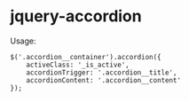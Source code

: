 # jquery-accordion

Usage:

    $('.accordion__container').accordion({
        activeClass: '_is_active',
        accordionTrigger: '.accordion__title',
        accordionContent: '.accordion__content'
    });
